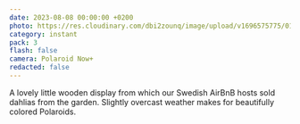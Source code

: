 ```yaml
---
date: 2023-08-08 00:00:00 +0200
photo: https://res.cloudinary.com/dbi2zounq/image/upload/v1696575775/019_rqdx9s.jpg
category: instant
pack: 3
flash: false
camera: Polaroid Now+
redacted: false
---
```

A lovely little wooden display from which our Swedish AirBnB hosts sold dahlias from the garden. Slightly overcast weather makes for beautifully colored Polaroids.